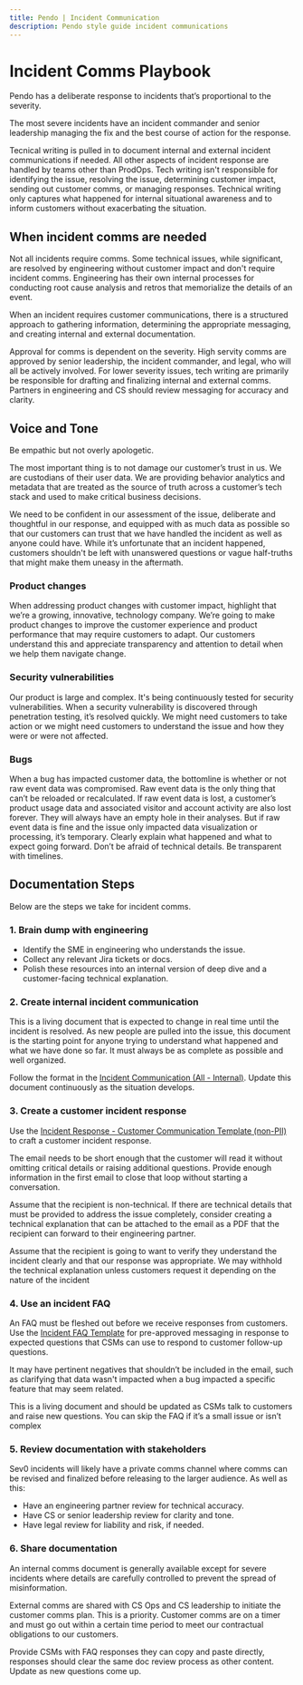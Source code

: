 ```yaml
---
title: Pendo | Incident Communication
description: Pendo style guide incident communications
---
```


# Incident Comms Playbook

Pendo has a deliberate response to incidents that’s proportional to the severity.

The most severe incidents have an incident commander and senior leadership managing the fix and the best course of action for the response.

Tecnical writing is pulled in to document internal and external incident communications if needed. All other aspects of incident response are handled by teams other than ProdOps. Tech writing isn't responsible for identifying the issue, resolving the issue, determining customer impact, sending out customer comms, or managing responses. Technical writing only captures what happened for internal situational awareness and to inform customers without exacerbating the situation.

## When incident comms are needed

Not all incidents require comms. Some technical issues, while significant, are resolved by engineering without customer impact and don't require incident comms. Engineering has their own internal processes for conducting root cause analysis and retros that memorialize the details of an event.

When an incident requires customer communications, there is a structured approach to gathering information, determining the appropriate messaging, and creating internal and external documentation.

Approval for comms is dependent on the severity. High servity comms are approved by senior leadership, the incident commander, and legal, who will all be actively involved. For lower severity issues, tech writing are primarily be responsible for drafting and finalizing internal and external comms. Partners in engineering and CS should review messaging for accuracy and clarity.

## Voice and Tone

Be empathic but not overly apologetic.

The most important thing is to not damage our customer’s trust in us. We are custodians of their user data. We are providing behavior analytics and metadata that are treated as the source of truth across a customer’s tech stack and used to make critical business decisions.

We need to be confident in our assessment of the issue, deliberate and thoughtful in our response, and equipped with as much data as possible so that our customers can trust that we have handled the incident as well as anyone could have. While it’s unfortunate that an incident happened, customers shouldn't be left with unanswered questions or vague half-truths that might make them uneasy in the aftermath.

### Product changes

When addressing product changes with customer impact, highlight that we’re a growing, innovative, technology company. We’re going to make product changes to improve the customer experience and product performance that may require customers to adapt. Our customers understand this and appreciate transparency and attention to detail when we help them navigate change.

### Security vulnerabilities

Our product is large and complex. It's being continuously tested for security vulnerabilities. When a security vulnerability is discovered through penetration testing, it’s resolved quickly. We might need customers to take action or we might need customers to understand the issue and how they were or were not affected.

### Bugs

When a bug has impacted customer data, the bottomline is whether or not raw event data was compromised. Raw event data is the only thing that can’t be reloaded or recalculated. If raw event data is lost, a customer’s product usage data and associated visitor and account activity are also lost forever. They will always have an empty hole in their analyses. But if raw event data is fine and the issue only impacted data visualization or processing, it’s temporary. Clearly explain what happened and what to expect going forward. Don’t be afraid of technical details. Be transparent with timelines.

## Documentation Steps

Below are the steps we take for incident comms.

### 1. Brain dump with engineering

* Identify the SME in engineering who understands the issue.
* Collect any relevant Jira tickets or docs.
* Polish these resources into an internal version of deep dive and a customer-facing technical explanation.

### 2. Create internal incident communication

This is a living document that is expected to change in real time until the incident is resolved.  As new people are pulled into the issue, this document is the starting point for anyone trying to understand what happened and what we have done so far. It must always be as complete as possible and well organized.

Follow the format in the [Incident Communication (All - Internal)](https://docs.google.com/document/d/1-iBpBo7KU1fU4_FOe_l8LHFOEp-9Q2Qe3Mdz5rlrZMg/edit?usp=sharing). Update this document continuously as the situation develops.

### 3. Create a customer incident response
Use the [Incident Response - Customer Communication Template (non-PII)](https://docs.google.com/document/d/1iWc-gXEm95ByUVpVR32GVqZHGp9lHk8FaUdJMjZatIA/edit?usp=sharing) to craft a customer incident response.

The email needs to be short enough that the customer will read it without omitting critical details or raising additional questions. Provide enough information in the first email to close that loop without starting a conversation.

Assume that the recipient is non-technical. If there are technical details that must be provided to address the issue completely, consider creating a technical explanation that can be attached to the email as a PDF that the recipient can forward to their engineering partner.

Assume that the recipient is going to want to verify they understand the incident clearly and that our response was appropriate. We may withhold the technical explanation unless customers request it depending on the nature of the incident

### 4. Use an incident FAQ

An FAQ must be fleshed out before we receive responses from customers. Use the [Incident FAQ Template](https://docs.google.com/document/d/1QCAaF7kyPu4fIZrTmrgCrsUIDAZFqIKfjxcZ0HvBNNI/edit?usp=sharing) for pre-approved messaging in response to expected questions that CSMs can use to respond to customer follow-up questions.

It may have pertinent negatives that shouldn’t be included in the email, such as clarifying that data wasn't impacted when a bug impacted a specific feature that may seem related.

This is a living document and should be updated as CSMs talk to customers and raise new questions. You can skip the FAQ if it’s a small issue or isn’t complex

### 5. Review documentation with stakeholders

Sev0 incidents will likely have a private comms channel where comms can be revised and finalized before releasing to the larger audience. As well as this:

* Have an engineering partner review for technical accuracy.
* Have CS or senior leadership review for clarity and tone.
* Have legal review for liability and risk, if needed.

### 6. Share documentation

An internal comms document is generally available except for severe incidents where details are carefully controlled to prevent the spread of misinformation.

External comms are shared with CS Ops and CS leadership to initiate the customer comms plan. This is a priority. Customer comms are on a timer and must go out within a certain time period to meet our contractual obligations to our customers.

Provide CSMs with FAQ responses they can copy and paste directly, responses should clear the same doc review process as other content. Update as new questions come up.
